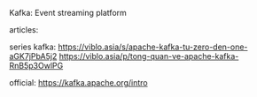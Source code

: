 
Kafka: Event streaming platform

articles:

series kafka: https://viblo.asia/s/apache-kafka-tu-zero-den-one-aGK7jPbA5j2
https://viblo.asia/p/tong-quan-ve-apache-kafka-RnB5p3OwlPG

official: https://kafka.apache.org/intro
